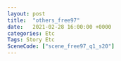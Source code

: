 ```yaml
---
layout: post
title:  "others_free97"
date:   2021-02-28 16:00:00 +0000
categories: Etc
Tags: Story Etc
SceneCode: ["scene_free97_q1_s20"]
---
```

